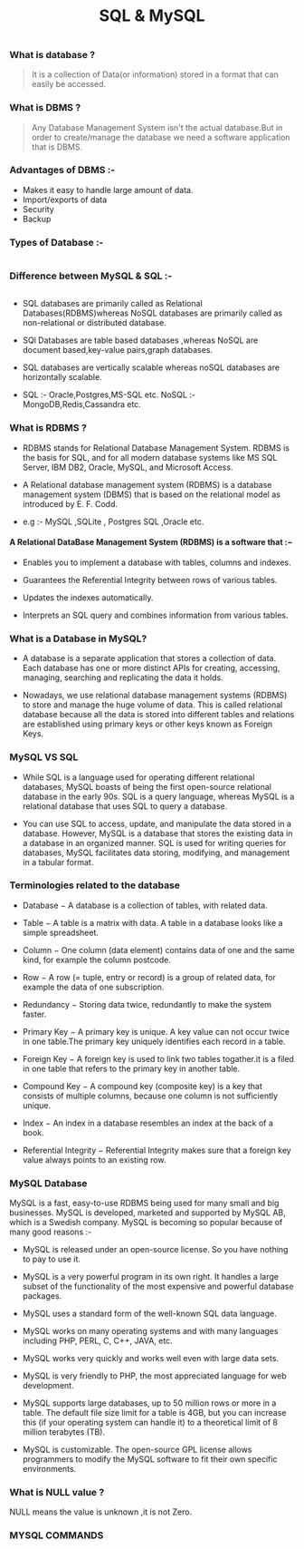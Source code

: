 
<div align="center">
<h1> SQL & MySQL </h1>
<img alt="" src="https://encrypted-tbn0.gstatic.com/images?q=tbn%3AANd9GcTrCipdO1fn3ZHhw0giL1pstXuUgo_DUV8Dng&usqp=CAU"/>
</div>

### What is database ?
> It is a collection of Data(or information) stored in a format that can easily be accessed.

### What is DBMS ?
> Any Database Management System isn't the actual database.But in order to create/manage the database we need a software application that is DBMS.

### Advantages of DBMS :-
- Makes it  easy to handle large amount of data.
- Import/exports of data
- Security
- Backup

### Types of Database :-
<div align="center">
<img alt="" src="https://static.javatpoint.com/dbms/images/types-of-databases.png"/>
</div>

### Difference between MySQL & SQL :-
<div align="center">
<img alt="" src="https://i.pinimg.com/originals/b5/80/f1/b580f13c9edf4afbeeff42657fa0dbdb.jpg"/>
</div>
<div align="center">
<img alt="" src="https://www.simform.com/wp-content/uploads/2017/11/table2-1024x885.png"/>
</div>

- SQL databases are primarily called as Relational Databases(RDBMS)whereas NoSQL databases are primarily called as non-relational or distributed database.

- SQl Databases are table based databases ,whereas  NoSQL are document based,key-value pairs,graph databases.

- SQL databases are vertically scalable whereas noSQL databases are horizontally scalable.

- SQL :- Oracle,Postgres,MS-SQL etc.
 NoSQL :- MongoDB,Redis,Cassandra etc.
### What is RDBMS ?
-   RDBMS stands for Relational Database Management System. RDBMS is the basis for SQL, and for all modern database systems like MS SQL Server, IBM DB2, Oracle, MySQL, and Microsoft Access.

-   A Relational database management system (RDBMS) is a database management system (DBMS) that is based on the relational model as introduced by E. F. Codd.
-   e.g :- MySQL ,SQLite , Postgres SQL ,Oracle etc.


####    A Relational DataBase Management System (RDBMS) is a software that :−

-   Enables you to implement a database with tables, columns and indexes.

-   Guarantees the Referential Integrity between rows of various tables.

-   Updates the indexes automatically.

-   Interprets an SQL query and combines information from various tables.
### What is a Database in MySQL?
-   A database is a separate application that stores a collection of data. Each database has one or more distinct APIs for creating, accessing, managing, searching and replicating the data it holds.

-   Nowadays, we use relational database management systems (RDBMS) to store and manage the huge volume of data. This is called relational database because all the data is stored into different tables and relations are established using primary keys or other keys known as Foreign Keys.

### MySQL VS SQL 
- While SQL is a language used for operating different relational databases, MySQL boasts of being the first open-source relational database in the early 90s. SQL is a query language, whereas MySQL is a relational database that uses SQL to query a database.

-   You can use SQL to access, update, and manipulate the data stored in a database. However, MySQL is a database that stores the existing data in a database in an organized manner. 
SQL is used for writing queries for databases, MySQL facilitates data storing, modifying, and management in a tabular format. 

### Terminologies related to the database

-   Database − A database is a collection of tables, with related data.

-   Table − A table is a matrix with data. A table in a database looks like a simple spreadsheet.

-   Column − One column (data element) contains data of one and the same kind, for example the column postcode.

-   Row − A row (= tuple, entry or record) is a group of related data, for example the data of one subscription.

-   Redundancy − Storing data twice, redundantly to make the system faster.

-   Primary Key − A primary key is unique. A key value can not occur twice in one table.The primary key uniquely identifies each record in a table.

-   Foreign Key − A foreign key is used to link two tables togather.it is a filed in one table that refers to the primary key in another table.

-   Compound Key − A compound key (composite key) is a key that consists of multiple columns, because one column is not sufficiently unique.

-   Index − An index in a database resembles an index at the back of a book.

-   Referential Integrity − Referential Integrity makes sure that a foreign key value always points to an existing row.

### MySQL Database
 MySQL is a fast, easy-to-use RDBMS being used for many small and big businesses. MySQL is developed, marketed and supported by MySQL AB, which is a Swedish company. MySQL is becoming so popular because of many good reasons :-

-   MySQL is released under an open-source license. So you have nothing to pay to use it.

-   MySQL is a very powerful program in its own right. It handles a large subset of the functionality of the most expensive and powerful database packages.

-   MySQL uses a standard form of the well-known SQL data language.

-   MySQL works on many operating systems and with many languages including PHP, PERL, C, C++, JAVA, etc.

-   MySQL works very quickly and works well even with large data sets.

-   MySQL is very friendly to PHP, the most appreciated language for web development.

-   MySQL supports large databases, up to 50 million rows or more in a table. The default file size limit for a table is 4GB, but you can increase this (if your operating system can handle it) to a theoretical limit of 8 million terabytes (TB).

-   MySQL is customizable. The open-source GPL license allows programmers to modify the MySQL software to fit their own specific environments.


### What is NULL value ?
NULL means the value is unknown ,it is not Zero.


### MYSQL COMMANDS
<img alt="" src="https://media.geeksforgeeks.org/wp-content/cdn-uploads/20190826175059/Types-of-SQL-Commands.jpg" />
